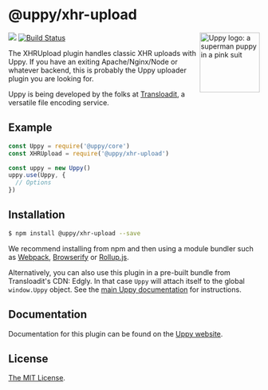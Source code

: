 # @uppy/xhr-upload

<img src="https://uppy.io/images/logos/uppy-dog-head-arrow.svg" width="120" alt="Uppy logo: a superman puppy in a pink suit" align="right">

<a href="https://www.npmjs.com/package/@uppy/xhr-upload"><img src="https://img.shields.io/npm/v/@uppy/xhr-upload.svg?style=flat-square"></a>
<a href="https://travis-ci.org/transloadit/uppy"><img src="https://img.shields.io/travis/transloadit/uppy/master.svg?style=flat-square" alt="Build Status"></a>

The XHRUpload plugin handles classic XHR uploads with Uppy. If you have an exiting Apache/Nginx/Node or whatever backend, this is probably the Uppy uploader plugin you are looking for.

Uppy is being developed by the folks at [Transloadit](https://transloadit.com), a versatile file encoding service.

## Example

```js
const Uppy = require('@uppy/core')
const XHRUpload = require('@uppy/xhr-upload')

const uppy = new Uppy()
uppy.use(Uppy, {
  // Options
})
```

## Installation

```bash
$ npm install @uppy/xhr-upload --save
```

We recommend installing from npm and then using a module bundler such as [Webpack](https://webpack.js.org/), [Browserify](http://browserify.org/) or [Rollup.js](http://rollupjs.org/).

Alternatively, you can also use this plugin in a pre-built bundle from Transloadit's CDN: Edgly. In that case `Uppy` will attach itself to the global `window.Uppy` object. See the [main Uppy documentation](https://uppy.io/docs/#Installation) for instructions.

## Documentation

Documentation for this plugin can be found on the [Uppy website](https://uppy.io/docs/xhr-upload).

## License

[The MIT License](./LICENSE).
